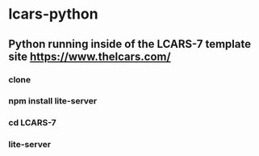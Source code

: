 # lcars-python

## Python running inside of the LCARS-7 template site https://www.thelcars.com/

### clone
### npm install lite-server
### cd LCARS-7
### lite-server
